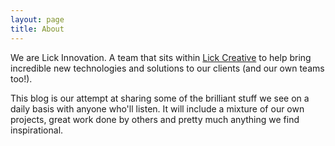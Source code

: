 ```yaml
---
layout: page
title: About
---
```


We are Lick Innovation. A team that sits within [Lick Creative](http://www.lickcreative.com) to help bring incredible new technologies and solutions to our clients (and our own  teams too!).

This blog is our attempt at sharing some of the brilliant stuff we see on a daily basis with anyone who'll listen. It will include a mixture of our own projects, great work done by others and pretty much anything we find inspirational.
